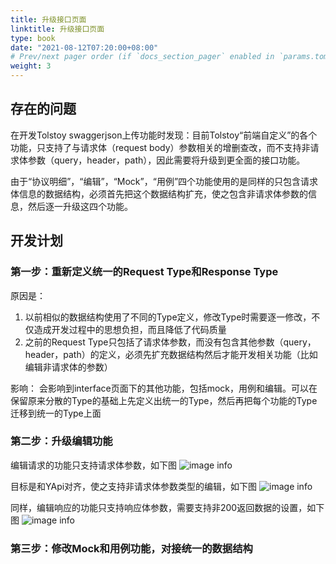 ```yaml
---
title: 升级接口页面
linktitle: 升级接口页面
type: book
date: "2021-08-12T07:20:00+08:00"
# Prev/next pager order (if `docs_section_pager` enabled in `params.toml`)
weight: 3
---
```

## 存在的问题

在开发Tolstoy swaggerjson上传功能时发现：目前Tolstoy“前端自定义”的各个功能，只支持了与请求体（request body）参数相关的增删查改，而不支持非请求体参数（query，header，path），因此需要将升级到更全面的接口功能。

由于“协议明细”，“编辑”，“Mock”，“用例”四个功能使用的是同样的只包含请求体信息的数据结构，必须首先把这个数据结构扩充，使之包含非请求体参数的信息，然后逐一升级这四个功能。

## 开发计划
### 第一步：重新定义统一的Request Type和Response Type
原因是：
1. 以前相似的数据结构使用了不同的Type定义，修改Type时需要逐一修改，不仅造成开发过程中的思想负担，而且降低了代码质量
2. 之前的Request Type只包括了请求体参数，而没有包含其他参数（query，header，path）的定义，必须先扩充数据结构然后才能开发相关功能（比如编辑非请求体的参数）

影响：
会影响到interface页面下的其他功能，包括mock，用例和编辑。可以在保留原来分散的Type的基础上先定义出统一的Type，然后再把每个功能的Type迁移到统一的Type上面

### 第二步：升级编辑功能
编辑请求的功能只支持请求体参数，如下图
![image info](../images/upgrade_page/1.png)

目标是和YApi对齐，使之支持非请求体参数类型的编辑，如下图
![image info](../images/upgrade_page/2.png)

同样，编辑响应的功能只支持响应体参数，需要支持非200返回数据的设置，如下图
![image info](../images/upgrade_page/3.png)

### 第三步：修改Mock和用例功能，对接统一的数据结构



